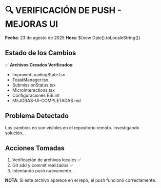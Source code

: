 # 🔍 VERIFICACIÓN DE PUSH - MEJORAS UI

**Fecha**: 23 de agosto de 2025
**Hora**: ${new Date().toLocaleString()}

## Estado de los Cambios

✅ **Archivos Creados Verificados:**

- ImprovedLoadingState.tsx
- ToastManager.tsx
- SubmissionStatus.tsx
- MicroInteractions.tsx
- Configuraciones ESLint
- MEJORAS-UI-COMPLETADAS.md

## Problema Detectado

Los cambios no son visibles en el repositorio remoto. Investigando solución...

## Acciones Tomadas

1. Verificación de archivos locales ✅
2. Git add y commit realizados ✅
3. Intentando push nuevamente...

**NOTA**: Si este archivo aparece en el repo, el push funcionó correctamente.
